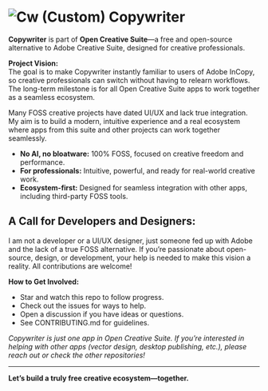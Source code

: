 # ![Cw (Custom)](https://github.com/user-attachments/assets/608938af-6866-4f1e-8bce-c4afe71156dd) Copywriter

**Copywriter** is part of **Open Creative Suite**—a free and open-source alternative to Adobe Creative Suite, designed for creative professionals.

**Project Vision:**  
The goal is to make Copywriter instantly familiar to users of Adobe InCopy, so creative professionals can switch without having to relearn workflows. The long-term milestone is for all Open Creative Suite apps to work together as a seamless ecosystem.

Many FOSS creative projects have dated UI/UX and lack true integration. My aim is to build a modern, intuitive experience and a real ecosystem where apps from this suite and other projects can work together seamlessly.

- **No AI, no bloatware:** 100% FOSS, focused on creative freedom and performance.
- **For professionals:** Intuitive, powerful, and ready for real-world creative work.
- **Ecosystem-first:** Designed for seamless integration with other apps, including third-party FOSS tools.


## **A Call for Developers and Designers:**  
I am not a developer or a UI/UX designer, just someone fed up with Adobe and the lack of a true FOSS alternative. If you’re passionate about open-source, design, or development, your help is needed to make this vision a reality. All contributions are welcome!

**How to Get Involved:**
- Star and watch this repo to follow progress.
- Check out the issues for ways to help.
- Open a discussion if you have ideas or questions.
- See CONTRIBUTING.md for guidelines.

*Copywriter is just one app in Open Creative Suite. If you’re interested in helping with other apps (vector design, desktop publishing, etc.), please reach out or check the other repositories!*

---

**Let’s build a truly free creative ecosystem—together.**
